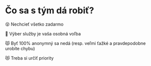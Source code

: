 # Čo sa s tým dá robiť?

😝 Nechcieť všetko zadarmo

🤩 Výber služby je vaša osobná voľba

😾 Byť 100% anonymný sa nedá (resp. veľmi ťažké a pravdepodobne urobíte chybu)

😻 Treba si určiť priority